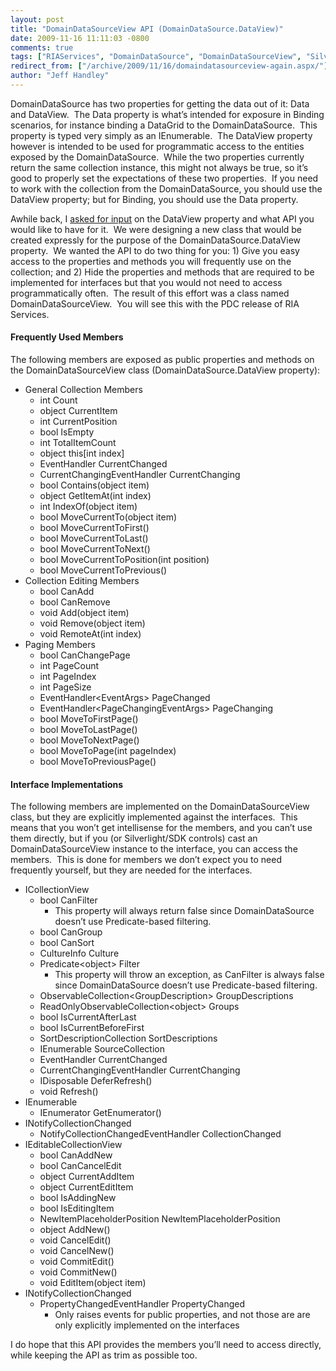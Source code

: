 ```yaml
---
layout: post
title: "DomainDataSourceView API (DomainDataSource.DataView)"
date: 2009-11-16 11:11:03 -0800
comments: true
tags: ["RIAServices", "DomainDataSource", "DomainDataSourceView", "Silverlight"]
redirect_from: ["/archive/2009/11/16/domaindatasourceview-again.aspx/"]
author: "Jeff Handley"
---
```

<!-- more -->
<p>DomainDataSource has two properties for getting the data out of it: Data and DataView.  The Data property is what’s intended for exposure in Binding scenarios, for instance binding a DataGrid to the DomainDataSource.  This property is typed very simply as an IEnumerable.  The DataView property however is intended to be used for programmatic access to the entities exposed by the DomainDataSource.  While the two properties currently return the same collection instance, this might not always be true, so it’s good to properly set the expectations of these two properties.  If you need to work with the collection from the DomainDataSource, you should use the DataView property; but for Binding, you should use the Data property.</p>  <p>Awhile back, I <a href="http://jeffhandley.com/archive/2009/07/21/domaindatasource-dataview.aspx" target="_blank">asked for input</a> on the DataView property and what API you would like to have for it.  We were designing a new class that would be created expressly for the purpose of the DomainDataSource.DataView property.  We wanted the API to do two thing for you: 1) Give you easy access to the properties and methods you will frequently use on the collection; and 2) Hide the properties and methods that are required to be implemented for interfaces but that you would not need to access programmatically often.  The result of this effort was a class named DomainDataSourceView.  You will see this with the PDC release of RIA Services.</p>  <h4>Frequently Used Members</h4>  <p>The following members are exposed as public properties and methods on the DomainDataSourceView class (DomainDataSource.DataView property):</p>  <ul>   <li>General Collection Members  <ul>   <li>int Count </li>  <li>object CurrentItem </li>  <li>int CurrentPosition </li>  <li>bool IsEmpty </li>  <li>int TotalItemCount </li>  <li>object this[int index] </li>  <li>EventHandler CurrentChanged </li>  <li>CurrentChangingEventHandler CurrentChanging </li>  <li>bool Contains(object item) </li>  <li>object GetItemAt(int index) </li>  <li>int IndexOf(object item) </li>  <li>bool MoveCurrentTo(object item) </li>  <li>bool MoveCurrentToFirst() </li>  <li>bool MoveCurrentToLast() </li>  <li>bool MoveCurrentToNext() </li>  <li>bool MoveCurrentToPosition(int position) </li>  <li>bool MoveCurrentToPrevious() </li>   </ul>   </li>  <li>Collection Editing Members  <ul>   <li>bool CanAdd </li>  <li>bool CanRemove </li>  <li>void Add(object item) </li>  <li>void Remove(object item) </li>  <li>void RemoteAt(int index) </li>   </ul>   </li>  <li>Paging Members  <ul>   <li>bool CanChangePage </li>  <li>int PageCount </li>  <li>int PageIndex </li>  <li>int PageSize </li>  <li>EventHandler&lt;EventArgs&gt; PageChanged </li>  <li>EventHandler&lt;PageChangingEventArgs&gt; PageChanging </li>  <li>bool MoveToFirstPage() </li>  <li>bool MoveToLastPage() </li>  <li>bool MoveToNextPage() </li>  <li>bool MoveToPage(int pageIndex) </li>  <li>bool MoveToPreviousPage() </li>   </ul>   </li> </ul>  <h4>Interface Implementations</h4>  <p>The following members are implemented on the DomainDataSourceView class, but they are explicitly implemented against the interfaces.  This means that you won’t get intellisense for the members, and you can’t use them directly, but if you (or Silverlight/SDK controls) cast an DomainDataSourceView instance to the interface, you can access the members.  This is done for members we don’t expect you to need frequently yourself, but they are needed for the interfaces.</p>  <ul>   <li>ICollectionView  <ul>   <li>bool CanFilter  <ul>   <li>This property will always return false since DomainDataSource doesn’t use Predicate-based filtering. </li>   </ul>   </li>  <li>bool CanGroup </li>  <li>bool CanSort </li>  <li>CultureInfo Culture </li>  <li>Predicate&lt;object&gt; Filter  <ul>   <li>This property will throw an exception, as CanFilter is always false since DomainDataSource doesn’t use Predicate-based filtering. </li>   </ul>   </li>  <li>ObservableCollection&lt;GroupDescription&gt; GroupDescriptions </li>  <li>ReadOnlyObservableCollection&lt;object&gt; Groups </li>  <li>bool IsCurrentAfterLast </li>  <li>bool IsCurrentBeforeFirst </li>  <li>SortDescriptionCollection SortDescriptions </li>  <li>IEnumerable SourceCollection </li>  <li>EventHandler CurrentChanged </li>  <li>CurrentChangingEventHandler CurrentChanging </li>  <li>IDisposable DeferRefresh() </li>  <li>void Refresh() </li>   </ul>   </li>  <li>IEnumerable  <ul>   <li>IEnumerator GetEnumerator() </li>   </ul>   </li>  <li>INotifyCollectionChanged  <ul>   <li>NotifyCollectionChangedEventHandler CollectionChanged </li>   </ul>   </li>  <li>IEditableCollectionView  <ul>   <li>bool CanAddNew </li>  <li>bool CanCancelEdit </li>  <li>object CurrentAddItem </li>  <li>object CurrentEditItem </li>  <li>bool IsAddingNew </li>  <li>bool IsEditingItem </li>  <li>NewItemPlaceholderPosition NewItemPlaceholderPosition </li>  <li>object AddNew() </li>  <li>void CancelEdit() </li>  <li>void CancelNew() </li>  <li>void CommitEdit() </li>  <li>void CommitNew() </li>  <li>void EditItem(object item) </li>   </ul>   </li>  <li>INotifyCollectionChanged  <ul>   <li>PropertyChangedEventHandler PropertyChanged  <ul>   <li>Only raises events for public properties, and not those are are only explicitly implemented on the interfaces </li>   </ul>   </li>   </ul>   </li> </ul>  <p>I do hope that this API provides the members you’ll need to access directly, while keeping the API as trim as possible too.</p>

